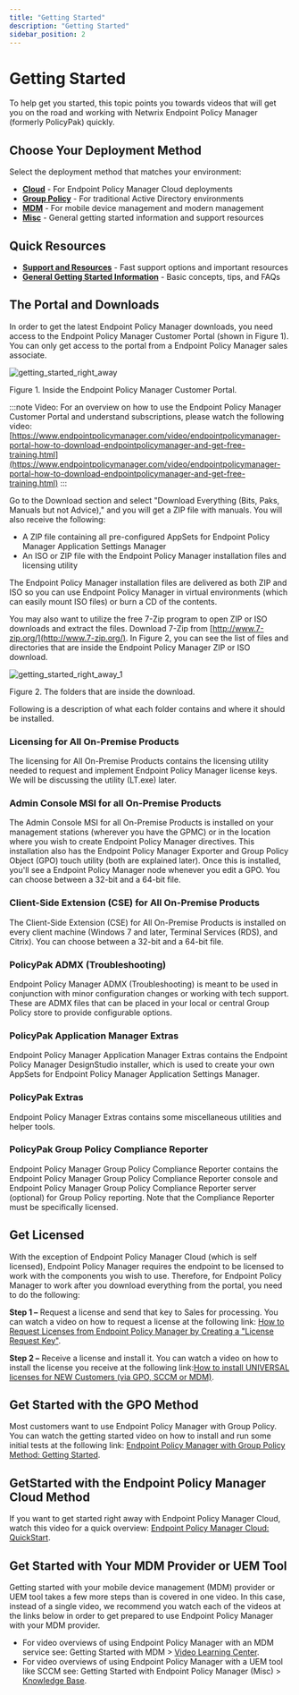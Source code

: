 ```yaml
---
title: "Getting Started"
description: "Getting Started"
sidebar_position: 2
---
```


# Getting Started

To help get you started, this topic points you towards videos that will get you on the road and
working with Netwrix Endpoint Policy Manager (formerly PolicyPak) quickly.

## Choose Your Deployment Method

Select the deployment method that matches your environment:

- **[Cloud](./cloud/)** - For Endpoint Policy Manager Cloud deployments
- **[Group Policy](./grouppolicy/)** - For traditional Active Directory environments
- **[MDM](./mdm/)** - For mobile device management and modern management
- **[Misc](./misc/)** - General getting started information and support resources

## Quick Resources

- **[Support and Resources](./fastest.md)** - Fast support options and important resources
- **[General Getting Started Information](./misc/)** - Basic concepts, tips, and FAQs

## The Portal and Downloads

In order to get the latest Endpoint Policy Manager downloads, you need access to the Endpoint Policy
Manager Customer Portal (shown in Figure 1). You can only get access to the portal from a Endpoint
Policy Manager sales associate.

![getting_started_right_away](/images/endpointpolicymanager/getting_started_right_away.webp)

Figure 1. Inside the Endpoint Policy Manager Customer Portal.

:::note
Video: For an overview on how to use the Endpoint Policy Manager Customer Portal and
understand subscriptions, please watch the following video:
[https://www.endpointpolicymanager.com/video/endpointpolicymanager-portal-how-to-download-endpointpolicymanager-and-get-free-training.html](https://www.endpointpolicymanager.com/video/endpointpolicymanager-portal-how-to-download-endpointpolicymanager-and-get-free-training.html)
:::


Go to the Download section and select "Download Everything (Bits, Paks, Manuals but not Advice),"
and you will get a ZIP file with manuals. You will also receive the following:

- A ZIP file containing all pre-configured AppSets for Endpoint Policy Manager Application Settings
  Manager
- An ISO or ZIP file with the Endpoint Policy Manager installation files and licensing utility

The Endpoint Policy Manager installation files are delivered as both ZIP and ISO so you can use
Endpoint Policy Manager in virtual environments (which can easily mount ISO files) or burn a CD of
the contents.

You may also want to utilize the free 7-Zip program to open ZIP or ISO downloads and extract the
files. Download 7-Zip from [http://www.7-zip.org/](http://www.7-zip.org/). In Figure 2, you can see
the list of files and directories that are inside the Endpoint Policy Manager ZIP or ISO download.

![getting_started_right_away_1](/images/endpointpolicymanager/getting_started_right_away_1.webp)

Figure 2. The folders that are inside the download.

Following is a description of what each folder contains and where it should be installed.

### Licensing for All On-Premise Products

The licensing for All On-Premise Products contains the licensing utility needed to request and
implement Endpoint Policy Manager license keys. We will be discussing the utility (LT.exe) later.

### Admin Console MSI for all On-Premise Products

The Admin Console MSI for all On-Premise Products is installed on your management stations (wherever
you have the GPMC) or in the location where you wish to create Endpoint Policy Manager directives.
This installation also has the Endpoint Policy Manager Exporter and Group Policy Object (GPO) touch
utility (both are explained later). Once this is installed, you'll see a Endpoint Policy Manager
node whenever you edit a GPO. You can choose between a 32-bit and a 64-bit file.

### Client-Side Extension (CSE) for All On-Premise Products

The Client-Side Extension (CSE) for All On-Premise Products is installed on every client machine
(Windows 7 and later, Terminal Services (RDS), and Citrix). You can choose between a 32-bit and a
64-bit file.

### PolicyPak ADMX (Troubleshooting)

Endpoint Policy Manager ADMX (Troubleshooting) is meant to be used in conjunction with minor
configuration changes or working with tech support. These are ADMX files that can be placed in your
local or central Group Policy store to provide configurable options.

### PolicyPak Application Manager Extras

Endpoint Policy Manager Application Manager Extras contains the Endpoint Policy Manager DesignStudio
installer, which is used to create your own AppSets for Endpoint Policy Manager Application Settings
Manager.

### PolicyPak Extras

Endpoint Policy Manager Extras contains some miscellaneous utilities and helper tools.

### PolicyPak Group Policy Compliance Reporter

Endpoint Policy Manager Group Policy Compliance Reporter contains the Endpoint Policy Manager Group
Policy Compliance Reporter console and Endpoint Policy Manager Group Policy Compliance Reporter
server (optional) for Group Policy reporting. Note that the Compliance Reporter must be specifically
licensed.

## Get Licensed

With the exception of Endpoint Policy Manager Cloud (which is self licensed), Endpoint Policy
Manager requires the endpoint to be licensed to work with the components you wish to use. Therefore,
for Endpoint Policy Manager to work after you download everything from the portal, you need to do
the following:

**Step 1 –** Request a license and send that key to Sales for processing. You can watch a video on
how to request a license at the following link:
[How to Request Licenses from Endpoint Policy Manager by Creating a "License Request Key"](/docs/endpointpolicymanager/knowledgebase/licensing/videolearningcenter/requestall/licenserequestkey.md).

**Step 2 –** Receive a license and install it. You can watch a video on how to install the license
you receive at the following
link:[How to install UNIVERSAL licenses for NEW Customers (via GPO, SCCM or MDM)](/docs/endpointpolicymanager/knowledgebase/licensing/videolearningcenter/installall/installuniversal.md).

## Get Started with the GPO Method

Most customers want to use Endpoint Policy Manager with Group Policy. You can watch the getting
started video on how to install and run some initial tests at the following link:
[Endpoint Policy Manager with Group Policy Method: Getting Started](/docs/endpointpolicymanager/gettingstarted/grouppolicy/videos/gettingstarted/gettingstartedv.md).

## GetStarted with the Endpoint Policy Manager Cloud Method

If you want to get started right away with Endpoint Policy Manager Cloud, watch this video for a
quick overview: [Endpoint Policy Manager Cloud: QuickStart](/docs/endpointpolicymanager/gettingstarted/cloud/videos/gettingstarted/quickstart.md).

## Get Started with Your MDM Provider or UEM Tool

Getting started with your mobile device management (MDM) provider or UEM tool takes a few more steps
than is covered in one video. In this case, instead of a single video, we recommend you watch each
of the videos at the links below in order to get prepared to use Endpoint Policy Manager with your
MDM provider.

- For video overviews of using Endpoint Policy Manager with an MDM service see: Getting Started with
  MDM > [Video Learning Center](/docs/endpointpolicymanager/gettingstarted/mdm/videos/videolearningcenter.md).
- For video overviews of using Endpoint Policy Manager with a UEM tool like SCCM see: Getting
  Started with Endpoint Policy Manager (Misc) >
  [Knowledge Base](/docs/endpointpolicymanager/knowledgebase/knowledgebase.md).
